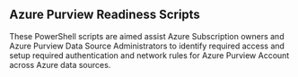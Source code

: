 ##  Azure Purview Readiness Scripts

These PowerShell scripts are aimed assist Azure Subscription owners and Azure Purview Data Source Administrators to identify required access and setup required authentication and network rules for Azure Purview Account across Azure data sources.
